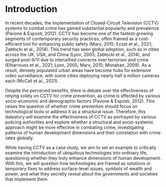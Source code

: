 # Introduction

In recent decades, the implementation of Closed-Circuit Television (CCTV) systems to combat crime has gained substantial popularity and prevalence (Pavone & Esposti, 2012). CCTV has become one of the fastest-growing segments of contemporary security practices, often framed as a cost-efficient tool for enhancing public safety (Marx, 2015; Ezzat et al., 2021; Zabłocki et al., 2014). This trend has seen global adoption, such as in cities across the UK, USA, and China (Lyon, 2005; Zabłocki et al., 2014), and surged post-9/11 due to intensified concerns over terrorism and crime (Elharrouss et al., 2021; Lyon, 2005; Marx, 2015; Monahan, 2009). As a result, densely populated urban areas have become hubs for extensive video surveillance, with some cities deploying nearly half a million cameras each (McCall et al., 2021).

Despite the perceived benefits, there is debate over the effectiveness of relying solely on CCTV for crime prevention, as crime is affected by various socio-economic and demographic factors (Pavone & Esposti, 2012). This raises the question of whether crime prevention should focus on technological tools or address it as a structural issue. Therefore, this datastory will examine the effectiveness of CCTV as portrayed by various policing authorities and explore whether a structural and socio-systemic approach might be more effective in combating crime, investigating patterns of human development dimensions and their correlation with crime rates globally.

While having CCTV as a case study, we aim to set an example to critically examine the introduction of ubiquitous technologies into ordinary life, questioning whether they truly enhance dimensions of human development. With this, we will question how technologies are framed as solutions or temporary fixes to address surface-level issues, symbols of wealth and power, and what they secretly reveal about the governments and societies that implement them.
